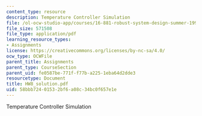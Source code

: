 ```yaml
---
content_type: resource
description: Temperature Controller Simulation
file: /ol-ocw-studio-app/courses/16-881-robust-system-design-summer-1998/58bbb72401532bf6a08c34bc0f657e1e_HW8_solution.pdf
file_size: 571508
file_type: application/pdf
learning_resource_types:
- Assignments
license: https://creativecommons.org/licenses/by-nc-sa/4.0/
ocw_type: OCWFile
parent_title: Assignments
parent_type: CourseSection
parent_uid: fe0587be-771f-f77b-a225-1eba64d2dde3
resourcetype: Document
title: HW8_solution.pdf
uid: 58bbb724-0153-2bf6-a08c-34bc0f657e1e
---
```

Temperature Controller Simulation